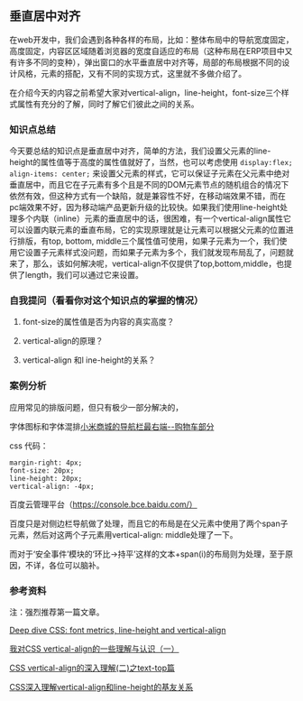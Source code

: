 ## 垂直居中对齐

在web开发中，我们会遇到各种各样的布局，比如：整体布局中的导航宽度固定，高度固定，内容区区域随着浏览器的宽度自适应的布局（这种布局在ERP项目中又有许多不同的变种），弹出窗口的水平垂直居中对齐等，局部的布局根据不同的设计风格，元素的搭配，又有不同的实现方式，这里就不多做介绍了。


在介绍今天的内容之前希望大家对vertical-align，line-height，font-size三个样式属性有充分的了解，同时了解它们彼此之间的关系。

### 知识点总结

今天要总结的知识点是垂直居中对齐，简单的方法，我们设置父元素的line-height的属性值等于高度的属性值就好了，当然，也可以考虑使用 `display:flex; align-items: center;` 来设置父元素的样式，它可以保证子元素在父元素中绝对垂直居中，而且它在子元素有多个且是不同的DOM元素节点的随机组合的情况下依然有效，但这种方式有一个缺陷，就是兼容性不好，在移动端效果不错，而在pc端效果不好，因为移动端产品更新升级的比较快。如果我们使用line-height处理多个内联（inline）元素的垂直居中的话，很困难，有一个vertical-align属性它可以设置内联元素的垂直布局，它的实现原理就是让元素可以根据父元素的位置进行排版，有top, bottom, middle三个属性值可使用，如果子元素为一个，我们使用它设置子元素样式没问题，而如果子元素为多个，我们就发现布局乱了，问题就来了，那么，该如何解决呢，vertical-align不仅提供了top,bottom,middle，也提供了length，我们可以通过它来设置。


### 自我提问（看看你对这个知识点的掌握的情况）

1. font-size的属性值是否为内容的真实高度？

2. vertical-align的原理？

3. vertical-align 和l ine-height的关系？

### 案例分析

应用常见的排版问题，但只有极少一部分解决的，

字体图标和字体混排[小米商城的导航栏最右端--购物车部分](https://www.mi.com/mi8i/)

css 代码：

```
margin-right: 4px;
font-size: 20px;
line-height: 20px;
vertical-align: -4px;
```

百度云管理平台（https://console.bce.baidu.com/）

百度只是对侧边栏导航做了处理，而且它的布局是在父元素中使用了两个span子元素，然后对这两个子元素用vertical-align: middle处理了一下。

而对于‘安全事件’模块的‘环比->持平’这样的文本+span(i)的布局则为处理，至于原因，不详，各位可以脑补。

### 参考资料 

注：强烈推荐第一篇文章。

[Deep dive CSS: font metrics, line-height and vertical-align](https://iamvdo.me/en/blog/css-font-metrics-line-height-and-vertical-align)

[我对CSS vertical-align的一些理解与认识（一）](https://www.zhangxinxu.com/wordpress/2010/05/%E6%88%91%E5%AF%B9css-vertical-align%E7%9A%84%E4%B8%80%E4%BA%9B%E7%90%86%E8%A7%A3%E4%B8%8E%E8%AE%A4%E8%AF%86%EF%BC%88%E4%B8%80%EF%BC%89/)

[CSS vertical-align的深入理解(二)之text-top篇](https://www.zhangxinxu.com/wordpress/2010/06/css-vertical-align%E7%9A%84%E6%B7%B1%E5%85%A5%E7%90%86%E8%A7%A3%EF%BC%88%E4%BA%8C%EF%BC%89%E4%B9%8Btext-top%E7%AF%87/)

[CSS深入理解vertical-align和line-height的基友关系](https://www.zhangxinxu.com/wordpress/2015/08/css-deep-understand-vertical-align-and-line-height/)
